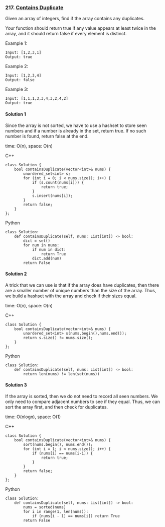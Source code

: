 ### 217\. [Contains Duplicate](https://leetcode.com/problems/contains-duplicate/)

Given an array of integers, find if the array contains any duplicates.

Your function should return true if any value appears at least twice in the array, and it should return false if every element is distinct.

Example 1:
```
Input: [1,2,3,1]
Output: true
```
Example 2:
```
Input: [1,2,3,4]
Output: false
```
Example 3:
```
Input: [1,1,1,3,3,4,3,2,4,2]
Output: true
```

#### Solution 1

Since the array is not sorted, we have to use a hashset to store
seen numbers and if a number is already in the set, return true.
If no such number is found, return false at the end.

time: O(n), space: O(n)

C++

```
class Solution {
    bool containsDuplicate(vector<int>& nums) {
        unordered_set<int> s;
        for (int i = 0; i < nums.size(); i++) {
            if (s.count(nums[i])) {
                return true;
            }
            s.insert(nums[i]);
        }
        return false;
    }
};
```

Python

```
class Solution:
    def containsDuplicate(self, nums: List[int]) -> bool:
        dict = set()
        for num in nums:
            if num in dict:
                return True
            dict.add(num)
        return False
```

#### Solution 2

A trick that we can use is that if the array does have duplicates, then
there are a smaller number of unique numbers than the size of the array.
Thus, we build a hashset with the array and check if their sizes equal.

time: O(n), space: O(n)

C++

```
class Solution {
    bool containsDuplicate(vector<int>& nums) {
        unordered_set<int> s(nums.begin(),nums.end());
        return s.size() != nums.size();
    }
};
```

Python

```
class Solution:
    def containsDuplicate(self, nums: List[int]) -> bool:
        return len(nums) != len(set(nums))
```

#### Solution 3

If the array is sorted, then we do not need to record all seen numbers.
We only need to compare adjacent numbers to see if they equal. Thus,
we can sort the array first, and then check for duplicates.

time: O(nlogn), space: O(1)

C++

```
class Solution {
    bool containsDuplicate(vector<int>& nums) {
        sort(nums.begin(), nums.end());
        for (int i = 1; i < nums.size(); i++) {
            if (nums[i] == nums[i-1]) {
                return true;
            }
        }
        return false;
    }
};
```

Python

```
class Solution:
    def containsDuplicate(self, nums: List[int]) -> bool:
        nums = sorted(nums)
        for i in range(1, len(nums)):
            if (nums[i - 1] == nums[i]) return True
        return False
```
